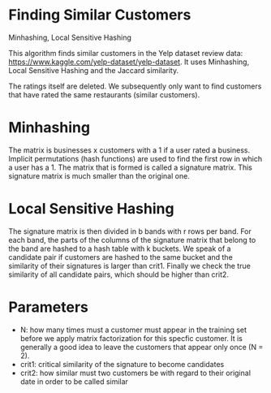 # Finding Similar Customers
Minhashing, Local Sensitive Hashing

This algorithm finds similar customers in the Yelp dataset review data: https://www.kaggle.com/yelp-dataset/yelp-dataset. It uses Minhashing, Local Sensitive Hashing and the Jaccard similarity.

The ratings itself are deleted. We subsequently only want to find customers that have rated the same restaurants (similar customers). 

# Minhashing 
The matrix is businesses x customers with a 1 if a user rated a business. Implicit permutations (hash functions) are used to find the first row in which a user has a 1. The matrix that is formed is called a signature matrix. This signature matrix is much smaller than the original one. 

# Local Sensitive Hashing
The signature matrix is then divided in b bands with r rows per band. For each band, the parts of the columns of the signature matrix that belong to the band are hashed to a hash table with k buckets. We speak of a candidate pair if customers are hashed to the same bucket and the similarity of their signatures is larger than crit1. Finally we check the true similarity of all candidate pairs, which should be higher than crit2. 


# Parameters

- N: how many times must a customer must appear in the training set before we apply matrix factorization for this specfic customer.    It is generally a good idea to leave the customers that appear only once (N = 2). 
- crit1: critical similarity of the signature to become candidates
- crit2: how similar must two customers be with regard to their original date in order to be called similar
 
